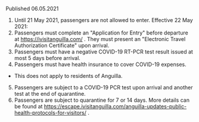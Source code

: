 Published 06.05.2021
1. Until 21 May 2021, passengers are not allowed to enter.
Effective 22 May 2021:
2. Passengers must complete an "Application for Entry" before departure at <a href="https://ivisitanguilla.com/">https://ivisitanguilla.com/</a> . They must present an "Electronic Travel Authorization Certificate" upon arrival.
3. Passengers must have a negative COVID-19 RT-PCR test result issued at most 5 days before arrival. 
4. Passengers must have health insurance to cover COVID-19 expenses. 
- This does not apply to residents of Anguilla. 
5. Passengers are subject to a COVID-19 PCR test upon arrival and another test at the end of quarantine.
6. Passengers are subject to quarantine for 7 or 14 days. More details can be found at <a href="https://escape.ivisitanguilla.com/anguilla-updates-public-health-protocols-for-visitors/">https://escape.ivisitanguilla.com/anguilla-updates-public-health-protocols-for-visitors/</a> .

